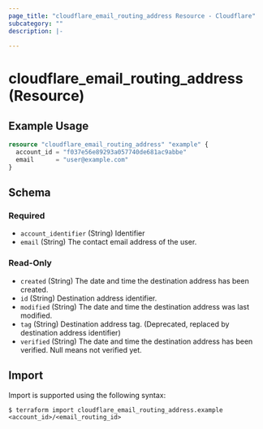 ```yaml
---
page_title: "cloudflare_email_routing_address Resource - Cloudflare"
subcategory: ""
description: |-
  
---
```


# cloudflare_email_routing_address (Resource)



## Example Usage

```terraform
resource "cloudflare_email_routing_address" "example" {
  account_id = "f037e56e89293a057740de681ac9abbe"
  email      = "user@example.com"
}
```
<!-- schema generated by tfplugindocs -->
## Schema

### Required

- `account_identifier` (String) Identifier
- `email` (String) The contact email address of the user.

### Read-Only

- `created` (String) The date and time the destination address has been created.
- `id` (String) Destination address identifier.
- `modified` (String) The date and time the destination address was last modified.
- `tag` (String) Destination address tag. (Deprecated, replaced by destination address identifier)
- `verified` (String) The date and time the destination address has been verified. Null means not verified yet.

## Import

Import is supported using the following syntax:

```shell
$ terraform import cloudflare_email_routing_address.example <account_id>/<email_routing_id>
```

